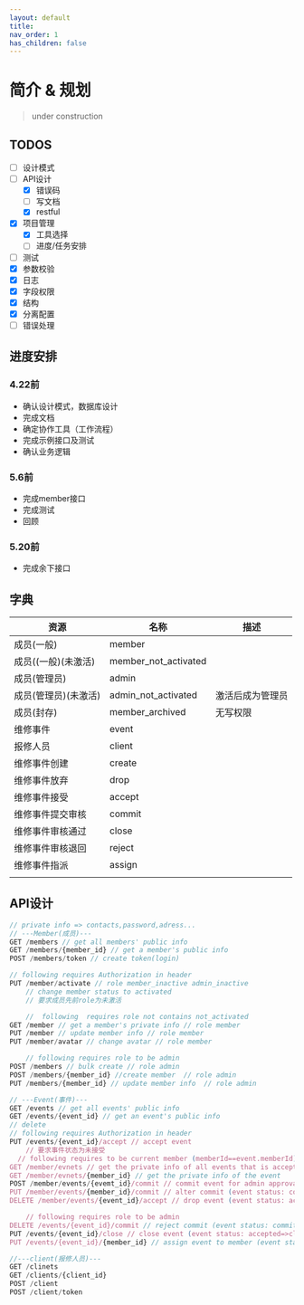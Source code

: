 ```yaml
---
layout: default
title: 
nav_order: 1
has_children: false 
---
```

# 简介 & 规划
> under construction

## TODOS

- [ ] 设计模式
- [ ] API设计
  - [x] 错误码
  - [ ] 写文档
  - [x] restful
- [x] 项目管理
  - [x] 工具选择
  - [ ] 进度/任务安排
- [ ] 测试
- [x] 参数校验
- [x] 日志
- [x] 字段权限
- [x] 结构
- [x] 分离配置
- [ ] 错误处理

## 进度安排

### 4.22前

+ 确认设计模式，数据库设计
+ 完成文档
+ 确定协作工具（工作流程）
+ 完成示例接口及测试
+ 确认业务逻辑

### 5.6前

+ 完成member接口
+ 完成测试
+ 回顾

### 5.20前

+ 完成余下接口



## 字典

| 资源                 | 名称                 | 描述 |
| -------------------- | -------------------- | ---- |
| 成员(一般)           | member               |      |
| 成员((一般)(未激活)  | member_not_activated |     |
| 成员(管理员)         | admin                |      |
| 成员(管理员)(未激活) | admin_not_activated  |  激活后成为管理员   |
| 成员(封存)           | member_archived      |  无写权限    |
| 维修事件             | event                |      |
| 报修人员             | client               |      |
| 维修事件创建         | create               |      |
| 维修事件放弃         | drop                 |      |
| 维修事件接受         | accept               |      |
| 维修事件提交审核     | commit               |      |
| 维修事件审核通过     | close                |      |
| 维修事件审核退回     | reject               |      |
| 维修事件指派         | assign               |      |
|                      |                      |      |

## API设计

```javascript
// private info => contacts,password,adress...
// ---Member(成员)---
GET /members // get all members' public info
GET /members/{member_id} // get a member's public info
POST /members/token // create token(login)

// following requires Authorization in header
PUT /member/activate // role member_inactive admin_inactive
    // change member status to activated
    // 要求成员先前role为未激活

    //  following  requires role not contains not_activated
GET /member // get a member's private info // role member
PUT /member // update member info // role member
PUT /member/avatar // change avatar // role member

	// following requires role to be admin
POST /members // bulk create // role admin
POST /members/{member_id} //create member  // role admin
PUT /members/{member_id} // update member info  // role admin

// ---Event(事件)---
GET /events // get all events' public info
GET /events/{event_id} // get an event's public info
// delete 
// following requires Authorization in header
PUT /events/{event_id}/accept // accept event
    // 要求事件状态为未接受
  // following requires to be current member (memberId==event.memberId)
GET /member/evnets // get the private info of all events that is accepted by member
GET /member/evnets/{member_id} // get the private info of the event
POST /member/events/{evemt_id}/commit // commit event for admin approval (event status: accepted=>committed)
PUT /member/events/{member_id}/commit // alter commit (event status: committed)
DELETE /member/events/{event_id}/accept // drop event (event status: accepted,committed)

	// following requires role to be admin
DELETE /events/{event_id}/commit // reject commit (event status: committed=>accepted)
PUT /events/{event_id}/close // close event (event status: accepted=>closed)
PUT /events/{event_id}/{member_id} // assign event to member (event status: created => accepted(by assigned member))

//---client(报修人员)---
GET /clinets
GET /clients/{client_id}
POST /client
POST /client/token
```

